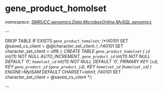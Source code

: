 ﻿# gene_product_homolset
_namespace: [SMRUCC.genomics.Data.MicrobesOnline.MySQL.genomics](./index.md)_

--
 
 DROP TABLE IF EXISTS `gene_product_homolset`;
 /*!40101 SET @saved_cs_client = @@character_set_client */;
 /*!40101 SET character_set_client = utf8 */;
 CREATE TABLE `gene_product_homolset` (
 `id` int(11) NOT NULL AUTO_INCREMENT,
 `gene_product_id` int(11) NOT NULL DEFAULT '0',
 `homolset_id` int(11) NOT NULL DEFAULT '0',
 PRIMARY KEY (`id`),
 KEY `gene_product_id` (`gene_product_id`),
 KEY `homolset_id` (`homolset_id`)
 ) ENGINE=MyISAM DEFAULT CHARSET=latin1;
 /*!40101 SET character_set_client = @saved_cs_client */;
 
 --




